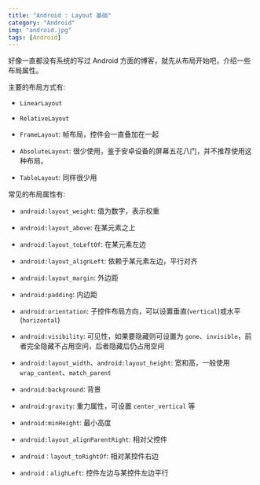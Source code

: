 ```yaml
---
title: "Android : Layout 基础"
category: "Android"
img: "android.jpg"
tags: [Android]
---
```

好像一直都没有系统的写过 Android 方面的博客，就先从布局开始吧，介绍一些布局属性。

主要的布局方式有:

* `LinearLayout`

* `RelativeLayout`

* `FrameLayout`: 帧布局，控件会一直叠加在一起

* `AbsoluteLayout`: 很少使用，鉴于安卓设备的屏幕五花八门，并不推荐使用这种布局。

* `TableLayout`: 同样很少用

常见的布局属性有:

* `android:layout_weight`: 值为数字，表示权重

* `android:layout_above`: 在某元素之上

* `android:layout_toLeftOf`: 在某元素左边

* `android:layout_alignLeft`: 依赖于某元素左边，平行对齐

* `android:layout_margin`: 外边距

* `android:padding`: 内边距

* `android:orientation`: 子控件布局方向，可以设置垂直(`vertical`)或水平(`horizontal`)

* `android:visibility`: 可见性，如果要隐藏则可设置为 `gone`、`invisible`，前者完全隐藏不占用空间，后者隐藏后仍占用空间

* `android:layout_width`、`android:layout_height`: 宽和高，一般使用 `wrap_content`、`match_parent`

* `android:background`: 背景

* `android:gravity`: 重力属性，可设置 `center_vertical` 等

* `android:minHeight`: 最小高度

* `android:layout_alignParentRight`: 相对父控件

* `android：layout_toRightOf`: 相对某控件右边

* `android：alighLeft`: 控件左边与某控件左边平行







